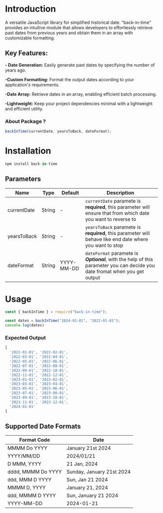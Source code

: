 # Introduction

A versatile JavaScript library for simplified historical date. "back-in-time" provides an intuitive module that allows developers to effortlessly retrieve past dates from previous years and obtain them in an array with customizable formatting.

## Key Features:

****- Date Generation:**** Easily generate past dates by specifying the number of years ago.

****-Custom Formatting:**** Format the output dates according to your application's requirements.

****-Date Array:**** Retrieve dates in an array, enabling efficient batch processing.

****-Lightweight:**** Keep your project dependencies minimal with a lightweight and efficient utility.


### About Package ?

```javascript
backInTime(currentDate, yearsToBack, dateFormat);
```

# Installation

```javascript
npm install back-in-time
```

## Parameters

| Name         | Type     | Default        | Description             |
|--------------|----------|----------------|-------------------------|
| currentDate  | String   | -              | `currentDate` paramete is **required**, this parameter will ensure that from which date you want to reverse to |
| yearsToBack  | String   | -              | `yearsToBack` paramete is **required**, this parameter will behave like end date where you want to stop |
| dateFormat   | String   | YYYY-MM-DD     | `dateFormat` paramete is ***Optional***, with the help of this parameter you can decide you date fromat when you get output |


# Usage

```javascript
const { backInTime } = require("back-in-time");

const dates = backInTime("2024-01-01", "2022-01-01");
console.log(dates)
```

### Expected Output

```javascript
[
  '2022-01-01', '2022-02-01',
  '2022-03-01', '2022-04-01',
  '2022-05-01', '2022-06-01',
  '2022-07-01', '2022-08-01',
  '2022-09-01', '2022-10-01',
  '2022-11-01', '2022-12-01',
  '2023-01-01', '2023-02-01',
  '2023-03-01', '2023-04-01',
  '2023-05-01', '2023-06-01',
  '2023-07-01', '2023-08-01',
  '2023-09-01', '2023-10-01',
  '2023-11-01', '2023-12-01',
  '2024-01-01'
]
```

## Supported Date Formats

| Format Code   | Date            |
|---------------|------------------------|
| MMMM Do YYYY  | January 21st 2024      |
| YYYY/MM/DD          | 2024/01/21       |
| D MMM, YYYY         | 21 Jan, 2024    |
| dddd, MMMM Do YYYY  | Sunday, January 21st 2024   |
| ddd, MMM D YYYY     | Sun, Jan 21 2024       |
| MMMM D, YYYY        | January 21, 2024       |
| ddd, MMMM D YYYY    | Sun, January 21 2024   |
| YYYY-MM-DD          | 2024-01-21     |

